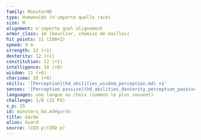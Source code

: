 ```yaml
---
family: MonsterHD
type: Humanoïde (n'importe quelle race)
size: M
alignment: n'importe quel alignement
armor_class: 16 (bouclier, chemise de mailles)
hit_points: 11 (2d8+2)
speed: 9 m
strength: 13 (+1)
dexterity: 12 (+1)
constitution: 12 (+1)
intelligence: 10 (+0)
wisdom: 11 (+0)
charisma: 10 (+0)
skills: '[Perception](hd_abilities_wisdom_perception.md) +2'
senses: '[Perception passive](hd_abilities_dexterity_perception_passive.md) 12'
languages: une langue au choix (commun le plus souvent)
challenge: 1/8 (25 PX)
x_p: 25
id: monsters_hd.md#garde
title: Garde
alias: Guard
source: (CEO p)(SRD p)
---
```


